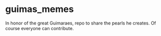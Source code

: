 # guimas_memes
In honor of the great Guimaraes, repo to share the pearls he creates. Of course everyone can contribute.
